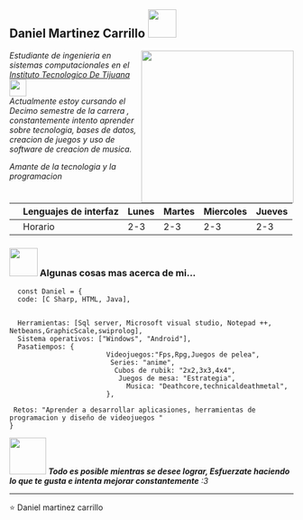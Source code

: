 <h2> Daniel Martinez Carrillo <img src="https://i.pinimg.com/originals/6d/54/45/6d54453692fb3e96e0bbed5743aa9ee0.gif" width="50"></h2>
<img align='right' src="https://media3.giphy.com/media/LQiq27myXGPXO6WzAE/giphy.gif" width="270">
<p><em> Estudiante de ingenieria en sistemas computacionales en el <a href="https://www.tijuana.tecnm.mx/">  Instituto Tecnologico De Tijuana</a><img src="https://66.media.tumblr.com/b6ed3df019d18f0b56a92e1a60c4bbf9/tumblr_n1a3ncsU2q1rfjowdo1_500.gif" width="30"></br>Actualmente estoy cursando el Decimo semestre de la carrera , constantemente intento aprender sobre tecnologia, bases de datos, creacion de juegos y uso de software de creacion de musica.
  
    
Amante de la tecnologia y la programacion <a></a>
</em></p>



|   | Lenguajes de interfaz   | Lunes   | Martes   | Miercoles   | Jueves   |
|---|-------------------------|---------|----------|-------------|----------|
|   | Horario                 | 2-3     | 2-3      | 2-3         | 2-3      |




### <img src="https://media.giphy.com/media/VgCDAzcKvsR6OM0uWg/giphy.gif" width="50"> Algunas cosas mas acerca de mi...  

```Code
  const Daniel = {
  code: [C Sharp, HTML, Java],
  
  
  Herramientas: [Sql server, Microsoft visual studio, Notepad ++, Netbeans,GraphicScale,swiprolog],
  Sistema operativos: ["Windows", "Android"],
  Pasatiempos: {
                        Videojuegos:"Fps,Rpg,Juegos de pelea",
                         Series: "anime",
                          Cubos de rubik: "2x2,3x3,4x4",
                           Juegos de mesa: "Estrategia",
                             Musica: "Deathcore,technicaldeathmetal",
                        },
                        
 Retos: "Aprender a desarrollar aplicasiones, herramientas de programacion y diseño de videojuegos "
}
```

<img src="https://pa1.narvii.com/7558/525dfa5cdbd2d481724b9567a23e1e28a603ea01r4-500-279_00.gif" width="65"> <em><b>Todo es posible mientras se desee lograr,   </b><b>Esfuerzate haciendo lo que te gusta e intenta mejorar constantemente</b> :3 </em>

---   
⭐️ Daniel martinez carrillo
